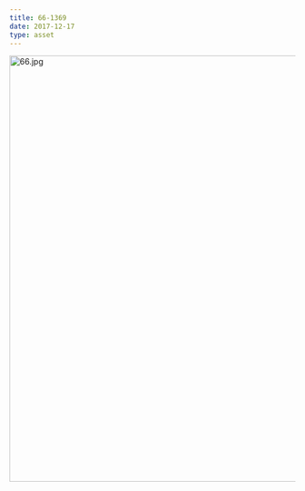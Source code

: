 ```yaml
---
title: 66-1369
date: 2017-12-17
type: asset
---
```

<img src="http://ccnmtl.columbia.edu/projects/histologylab/assets/images/66.jpg" height="750" alt="66.jpg" style="margin: 0;padding: 0;border: 0;">